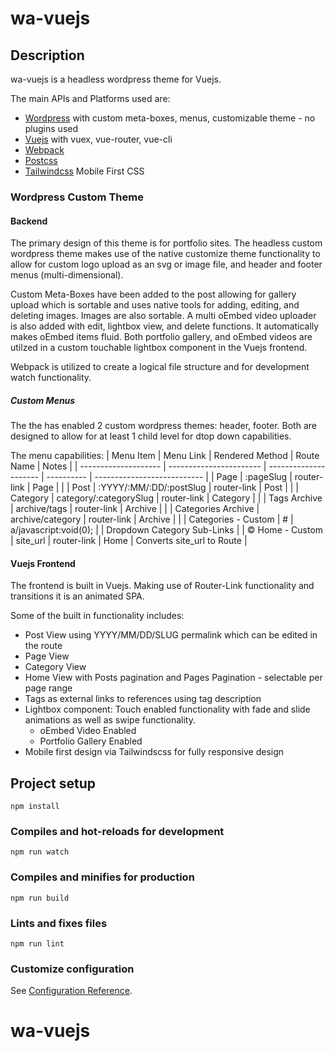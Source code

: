 # wa-vuejs

## Description
wa-vuejs is a headless wordpress theme for Vuejs. 

The main APIs and Platforms used are:
- [Wordpress](https://wordpress.org) with custom meta-boxes, menus, customizable theme - no plugins used
- [Vuejs](https://vuejs.org/) with vuex, vue-router, vue-cli
- [Webpack](https://webpack.js.org/)
- [Postcss](https://postcss.org/)
- [Tailwindcss](https://tailwindcss.com/) Mobile First CSS

### Wordpress Custom Theme

#### Backend
The primary design of this theme is for portfolio sites. The headless custom wordpress theme makes use of the native customize theme functionality to allow for custom logo upload
as an svg or image file, and header and footer menus (multi-dimensional).

Custom Meta-Boxes have been added to the post allowing for gallery upload which is sortable and uses native tools
for adding, editing, and deleting images. Images are also sortable. A multi oEmbed video uploader is also added
with edit, lightbox view, and delete functions. It automatically makes oEmbed items fluid. Both portfolio gallery,
and oEmbed videos are utilzed in a custom touchable lightbox component in the Vuejs frontend.

Webpack is utilized to create a logical file structure and for development watch functionality. 

##### Custom Menus
The the has enabled 2 custom wordpress themes: header, footer. Both are designed to allow for at least 1 child 
level for dtop down capabilities.

The menu capabilities:
|       Menu Item      |         Menu Link       |    Rendered Method    | Route Name |            Notes            |
| -------------------- | ----------------------- | --------------------- | ---------- | --------------------------- |
| Page                 | :pageSlug               | router-link           | Page       |                             |
| Post                 | :YYYY/:MM/:DD/:postSlug | router-link           | Post       |                             |
| Category             | category/:categorySlug  | router-link           | Category   |                             |
| Tags Archive         | archive/tags            | router-link           | Archive    |                             |
| Categories Archive   | archive/category        | router-link           | Archive    |                             |
| Categories - Custom  | #                       | a/javascript:void(0); |            | Dropdown Category Sub-Links |
| &copy; Home - Custom | site_url                | router-link           | Home       | Converts site_url to Route  |


#### Vuejs Frontend
The frontend is built in Vuejs. Making use of Router-Link functionality and transitions it is an animated SPA.

Some of the built in functionality includes:
- Post View using YYYY/MM/DD/SLUG permalink which can be edited in the route
- Page View
- Category View
- Home View with Posts pagination and Pages Pagination - selectable per page range
- Tags as external links to references using tag description
- Lightbox component: Touch enabled functionality with fade and slide animations 
as well as swipe functionality.
  - oEmbed Video Enabled
  - Portfolio Gallery Enabled
- Mobile first design via Tailwindscss for fully responsive design

## Project setup
```
npm install
```

### Compiles and hot-reloads for development
```
npm run watch
```

### Compiles and minifies for production
```
npm run build
```

### Lints and fixes files
```
npm run lint
```

### Customize configuration
See [Configuration Reference](https://cli.vuejs.org/config/).
# wa-vuejs
